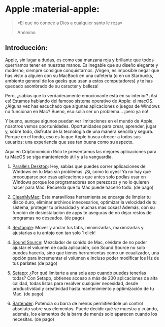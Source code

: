 # Apple :material-apple:

> «El que no conoce a Dios a cualquier santo le reza»
>  
> Anónimo

## Introducción:
Apple, sin lugar a dudas, es como esa manzana roja y brillante que todos querríamos tener en nuestras manos. Es inegable que su diseño elegante y moderno, siempre consigue conquistarnos. ¡Virgen, es imposible negar que has visto a alguien con su MacBook en una cafetería (o en un Starbucks, ambiente general de los geeks que usan a estos computadores) y te has quedado asombrado de su caracter y belleza!

Pero, ¿sabías que lo verdaderamente emocionante está en su interior? ¡Así es! Estamos hablando del famoso sistema operativo de Apple: el macOS. ¿Alguna vez has escuchado que algunas aplicaciones o juegos de Windows no funcionan en Mac? Bueno, eso solía ser un problema... ¡pero ya no!
 
Y bueno, aunque algunos puedan ver limitaciones en el mundo de Apple, nosotros vemos oportunidades. Oportunidades para crear, aprender, jugar y, sobre todo, disfrutar de la tecnología de una manera sencilla y segura. Porque en el fondo, eso es lo que Apple busca ofrecer a todos sus usuarios: una experiencia que sea tan buena como su aspecto.

Aquí en Criptonomicón Rolo te presentamos las mejores aplicaciones para tu MacOS se siga manteniendo útil y a la vanguardia.

1. [Parallels Desktop](https://www.parallels.com/es/):
Hey, sabias que puedes correr aplicaciones de Windows en tu Mac sin problemas. ¡Sí, como lo oyes! Ya no hay que preocuparse por esas  aplicaciones que antes solo podías usar en Windows porque los programadores son perezosos y no lo quieren hacer para Mac. Recuerda que tu Mac puede hacerlo todo. (de pago)

2. [CleanMyMac](https://cleanmymac.com):
Esta maravillosa herramienta se encarga de limpiar tu disco duro, eliminar archivos innecesarios, optimizar la velocidad de tu sistema, proteger tu privacidad y muchas mas cosas! Además, con su función de desinstalación de apps te aseguras de no dejar restos de programas no deseados. (de pago)

3. [Rectangle](https://rectangleapp.com):
Mover y anclar tus tabs, minimizarlas, maximizarlas y ajustarlas a tu antojo con tan solo 1 click!

4. [Sound Source](https://rogueamoeba.com/soundsource): 
Mezclador de sonido de Mac, olvidate de no poder ajustar el volumen de cada aplicación, con Sound Source no solo puedes hacerlo, sino que tienes herramientas como un ecualizador, una opción para incrementar el volumen e incluso poder modificar los Hz de tus parlates (de pago)

5. [Setapp](https://setapp.com/es):
¿Por qué limitarte a una sola app cuando puedes tenerlas todas? Con Setapp, obtienes acceso a más de 200 aplicaciones de alta calidad, todas listas para resolver cualquier necesidad, desde productividad y creatividad hasta mantenimiento y optimización de tu Mac. (de pago)

6. [Bartender](https://www.macbartender.com):
Potencia su barra de menús permitiéndole un control absoluto sobre sus elementos. Puede decidir qué se muestra y cuándo, además, los elementos de la barra de menús solo aparecen cuando los necesitas. (de pago)